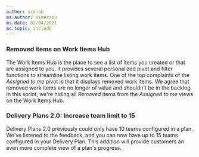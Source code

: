 ```yaml
---
author: sid-ah
ms.author: simerzou
ms.date: 02/04/2021
ms.topic: include
---
```


### Removed items on Work Items Hub

The Work Items Hub is the place to see a list of items you created or that are assigned to you. It provides several personalized pivot and filter functions to streamline listing work items. One of the top complaints of the *Assigned to me* pivot is that it displays removed work items. We agree that removed work items are no longer of value and shouldn't be in the backlog. In this sprint, we're hiding all *Removed* items from the *Assigned to me* views on the Work Items Hub.

### Delivery Plans 2.0: Increase team limit to 15

Delivery Plans 2.0 previously could only have 10 teams configured in a plan. We've listened to the feedback, and you can now have up to 15 teams configured in your Delivery Plan. This addition will provide customers an even more complete view of a plan's progress.
